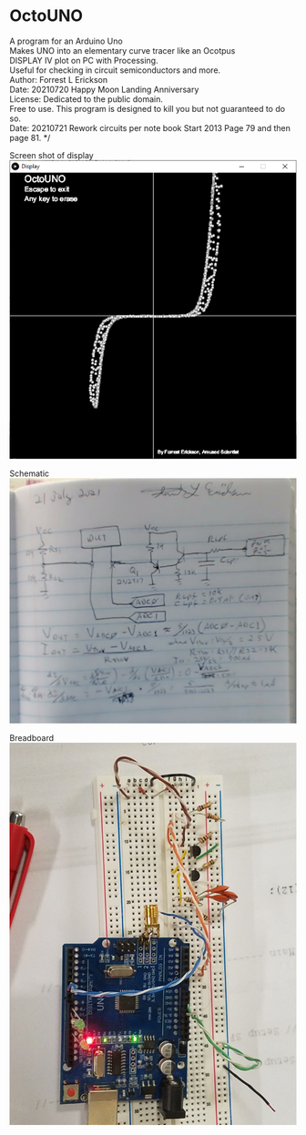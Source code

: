 # OctoUNO
   A program for an Arduino Uno    
   Makes UNO into an elementary curve tracer like an Ocotpus    
   DISPLAY IV plot on PC with Processing.    
   Useful for checking in circuit semiconductors and more.     
   Author: Forrest L Erickson    
   Date: 20210720  Happy Moon Landing Anniversary    
   License: Dedicated to the public domain.    
   Free to use. This program is designed to kill you but not guaranteed to do so.   
   Date: 20210721 Rework circuits per note book Start 2013 Page 79 and then page 81. */
   
   
   
Screen shot of display  
![DISPLAY](/ScreenShotDisplay.png)


Schematic  
![SCHEMATIC](/SchematicLabNoteBook81.png)

Breadboard  
![Breadboard](/OctoUnoBreadboard.jpg)

